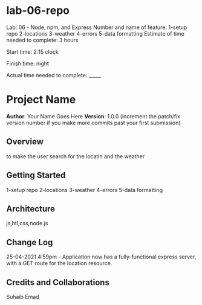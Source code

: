 # lab-06-repo
Lab: 06 - Node, npm, and Express
Number and name of feature: 1-setup repo 2-locations 3-weather 4-errors 5-data formatting
Estimate of time needed to complete: 3 hours

Start time: 2:15 clock

Finish time: night

Actual time needed to complete: _____

# Project Name

**Author**: Your Name Goes Here
**Version**: 1.0.0 (increment the patch/fix version number if you make more commits past your first submission)

## Overview
to make the user search for the locatin and the weather

## Getting Started
1-setup repo 2-locations 3-weather 4-errors 5-data formatting

## Architecture
js,htl,css,node.js

## Change Log


25-04-2021 4:59pm - Application now has a fully-functional express server, with a GET route for the location resource.

## Credits and Collaborations

Suhaib Emad
